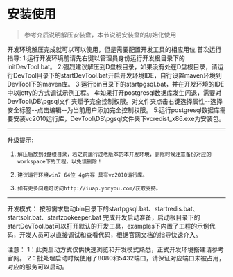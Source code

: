 # 安装使用

> 参考介质说明解压安装盘，本节说明安装盘的初始化使用

开发环境解压完成就可以可以使用，但是需要配置开发工具的相应用位
首次运行指导:
	1:运行开发环境前请先右键以管理员身份运行开发根目录下的initDevTool.bat。
	2:强烈建议解压到D盘根目录，如果没有处在D盘根目录，请运行DevTool目录下的startDevTool.bat开启开发环境IDE，自行设置maven环境到DevTool下的maven库。
	3:运行bin目录下的startpgsql.bat，并在开发环境的IDE中以jetty的方式调试示例工程。
	4:如果打开postgresql数据库发生闪退，需要对DevTool\DB\pgsql文件夹赋予完全控制权限。对文件夹点击右键选择属性--选择安全标签--点击编辑--为当前用户添加完全控制权限。
	5:运行postgresql数据库需要安装vc2010运行库，DevTool\DB\pgsql文件夹下vcredist_x86.exe为安装包。



---

升级提示:  

1.     解压后放到d盘根目录，若之前运行过老版本的本开发环境，删除时候注意备份对应的workspace下的工程，以免误删除！
2.     建议运行环境win7 64位 4g内存 具有vc2010运行库。
3.     如有更多问题可访问http://iuap.yonyou.com/获取支持。

---

开发模式：
    按照需求启动bin目录下的startpgsql.bat、startredis.bat、startsolr.bat、startzookeeper.bat 完成开发启动准备，启动根目录下的startDevTool.bat可以打开默认的开发工具，examples下内置了工程的示例代码，开发人员可以直接调试和查看代码，根据官网文档的指导快速介入。

注意：
    1：此类启动方式仅供快速浏览和开发模式熟悉，正式开发环境搭建请参考官网。
    2：批处理启动时候使用了8080和5432端口，请保证对应端口未被占用，对应的服务可以启动。
	


